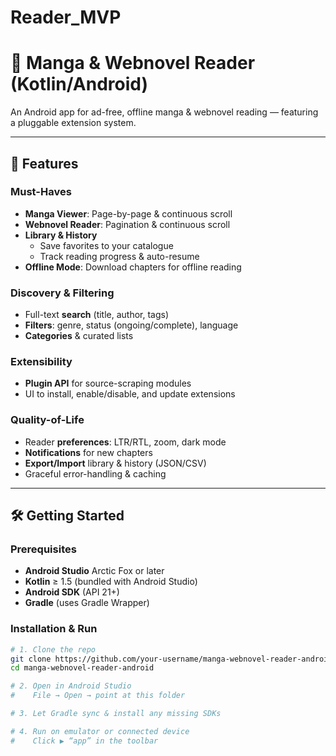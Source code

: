 # Reader_MVP

# 📖 Manga & Webnovel Reader (Kotlin/Android)

An Android app for ad-free, offline manga & webnovel reading — featuring a pluggable extension system.

---

## 🚀 Features

### Must-Haves
- **Manga Viewer**: Page-by-page & continuous scroll  
- **Webnovel Reader**: Pagination & continuous scroll  
- **Library & History**  
  - Save favorites to your catalogue  
  - Track reading progress & auto-resume  
- **Offline Mode**: Download chapters for offline reading  

### Discovery & Filtering
- Full-text **search** (title, author, tags)  
- **Filters**: genre, status (ongoing/complete), language  
- **Categories** & curated lists  

### Extensibility
- **Plugin API** for source-scraping modules  
- UI to install, enable/disable, and update extensions  

### Quality-of-Life
- Reader **preferences**: LTR/RTL, zoom, dark mode  
- **Notifications** for new chapters  
- **Export/Import** library & history (JSON/CSV)  
- Graceful error-handling & caching  

---

## 🛠️ Getting Started

### Prerequisites
- **Android Studio** Arctic Fox or later  
- **Kotlin** ≥ 1.5 (bundled with Android Studio)  
- **Android SDK** (API 21+)  
- **Gradle** (uses Gradle Wrapper)

### Installation & Run

```bash
# 1. Clone the repo
git clone https://github.com/your-username/manga-webnovel-reader-android.git
cd manga-webnovel-reader-android

# 2. Open in Android Studio
#    File → Open → point at this folder

# 3. Let Gradle sync & install any missing SDKs

# 4. Run on emulator or connected device
#    Click ▶️ “app” in the toolbar
